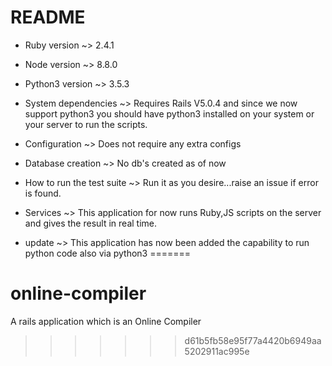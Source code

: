 # README

* Ruby version ~> 2.4.1

* Node version ~> 8.8.0

* Python3 version ~> 3.5.3

* System dependencies ~> Requires Rails V5.0.4 and since we now support python3 you should have python3 installed on your system or your server to run the scripts.

* Configuration  ~> Does not require any extra configs

* Database creation ~> No db's created as of now

* How to run the test suite ~> Run it as you desire...raise an issue if error is found.

* Services ~> This application for now runs Ruby,JS scripts on the server and gives the result in real time.

* update ~> This application has now been added the capability to run python code also via python3
=======
# online-compiler
A rails application which is an Online Compiler

>>>>>>> d61b5fb58e95f77a4420b6949aa5202911ac995e
